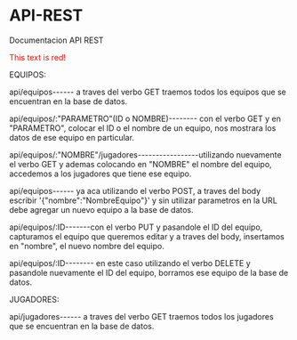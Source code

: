 # API-REST
Documentacion API REST

<font color="red">This text is red!</font>

EQUIPOS:

api/equipos------ a traves del verbo GET traemos todos los equipos que se encuentran en la base de datos.

api/equipos/:"PARAMETRO"(ID o NOMBRE)-------- con el verbo GET y en "PARAMETRO", colocar el ID o el nombre de un equipo, nos mostrara los datos de ese equipo en particular.

api/equipos/:"NOMBRE"/jugadores-----------------utilizando nuevamente el verbo GET y ademas colocando en "NOMBRE" el nombre del equipo, accedemos a los jugadores que tiene ese equipo. 

api/equipos------ ya aca utilizando el verbo POST, a traves del body escribir 
'{"nombre":"NombreEquipo"}' y sin utilizar parametros en la URL debe agregar un nuevo equipo a la base de datos.

api/equipos/:ID-------con el verbo PUT y pasandole el ID del equipo, capturamos el equipo que queremos editar y a traves del body, insertamos en "nombre", el nuevo nombre del equipo.

api/equipos/:ID-------- en este caso utilizando el verbo DELETE y pasandole nuevamente el ID del equipo, borramos ese equipo de la base de datos.


JUGADORES:

api/jugadores------ a traves del verbo GET traemos todos los jugadores que se encuentran en la base de datos.
